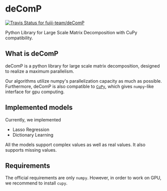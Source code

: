 # deComP
[![Travis Status for fujii-team/deComP](https://travis-ci.org/fujii-team/deComP.svg?branch=master)](https://travis-ci.org/fujii-team/deComP)


Python Library for Large Scale Matrix Decomposition with CuPy compatibility.

## What is deComP

deComP is a python library for large scale matrix decomposition,
designed to realize a maximum parallelism.

Our algorithms utilize numpy's parallelization capacity as much as possible.
Furthermore, deComP is also compatible to
[`CuPy`](https://github.com/cupy/cupy),
which gives `numpy`-like interface for gpu computing.


## Implemented models

Currently, we implemented

+ Lasso Regression
+ Dictionary Learning

All the models support complex values as well as real values.
It also supports missing values.


## Requirements

The official requirements are only `numpy`.
However, in order to work on GPU, we recommend to install `cupy`.
